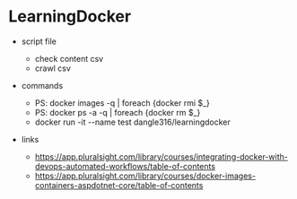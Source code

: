 # LearningDocker
- script file
	- check content csv
	- crawl csv


- commands
	- PS: docker images -q | foreach {docker rmi $_}
	- PS: docker ps -a -q | foreach {docker rm $_}
	- docker run -it --name test dangle316/learningdocker


- links
	- https://app.pluralsight.com/library/courses/integrating-docker-with-devops-automated-workflows/table-of-contents
	- https://app.pluralsight.com/library/courses/docker-images-containers-aspdotnet-core/table-of-contents
